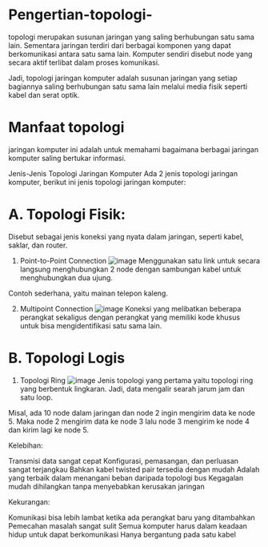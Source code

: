 # Pengertian-topologi-
topologi merupakan susunan jaringan  yang saling berhubungan satu sama lain. Sementara jaringan terdiri dari berbagai komponen yang dapat berkomunikasi antara satu sama lain.
Komputer sendiri disebut node yang secara aktif terlibat dalam proses komunikasi.


Jadi, topologi jaringan komputer adalah susunan jaringan yang setiap bagiannya saling berhubungan satu sama lain melalui media fisik seperti kabel dan serat optik.


# Manfaat topologi
jaringan komputer ini adalah untuk memahami bagaimana berbagai jaringan komputer saling bertukar informasi.

Jenis-Jenis Topologi Jaringan Komputer
Ada 2 jenis topologi jaringan komputer, berikut ini jenis topologi jaringan komputer:

# A. Topologi Fisik:
Disebut sebagai jenis koneksi yang nyata dalam jaringan, seperti kabel, saklar, dan router.

1. Point-to-Point Connection
 ![image](https://github.com/user-attachments/assets/ed7c3b1f-0a5c-4a57-ad7e-8caf8d2b3498)
Menggunakan satu link untuk secara langsung menghubungkan 2 node dengan sambungan kabel untuk menghubungkan dua ujung.

Contoh sederhana, yaitu mainan telepon kaleng.

2. Multipoint Connection
![image](https://github.com/user-attachments/assets/0c1c58ec-568d-4dab-8991-668418694d3d)
Koneksi yang melibatkan beberapa perangkat sekaligus dengan perangkat yang memiliki kode khusus untuk bisa mengidentifikasi satu sama lain.
# B. Topologi Logis
1. Topologi Ring
![image](https://github.com/user-attachments/assets/db407911-6a70-4e44-941a-c931f5f72a48)
Jenis topologi yang pertama yaitu topologi ring yang berbentuk lingkaran. Jadi, data mengalir searah jarum jam dan satu loop.

Misal, ada 10 node dalam jaringan dan node 2 ingin mengirim data ke node 5. Maka node 2 mengirim data ke node 3 lalu node 3 mengirim ke node 4 dan kirim lagi ke node 5.

Kelebihan:

Transmisi data sangat cepat
Konfigurasi, pemasangan, dan perluasan sangat terjangkau
Bahkan kabel twisted pair tersedia dengan mudah
Adalah yang terbaik dalam menangani beban daripada topologi bus
Kegagalan mudah dihilangkan tanpa menyebabkan kerusakan jaringan

Kekurangan:

Komunikasi bisa lebih lambat ketika ada perangkat baru yang ditambahkan
Pemecahan masalah sangat sulit
Semua komputer harus dalam keadaan hidup untuk dapat berkomunikasi
Hanya bergantung pada satu kabel

